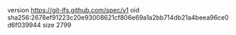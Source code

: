 version https://git-lfs.github.com/spec/v1
oid sha256:2678ef91223c20e93008621cf806e69a1a2bb714db21a4beea96ce0d6f039944
size 2799
